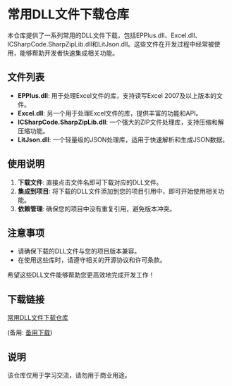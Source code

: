 # 常用DLL文件下载仓库

本仓库提供了一系列常用的DLL文件下载，包括EPPlus.dll、Excel.dll、ICSharpCode.SharpZipLib.dll和LitJson.dll。这些文件在开发过程中经常被使用，能够帮助开发者快速集成相关功能。

## 文件列表

- **EPPlus.dll**: 用于处理Excel文件的库，支持读写Excel 2007及以上版本的文件。
- **Excel.dll**: 另一个用于处理Excel文件的库，提供丰富的功能和API。
- **ICSharpCode.SharpZipLib.dll**: 一个强大的ZIP文件处理库，支持压缩和解压缩功能。
- **LitJson.dll**: 一个轻量级的JSON处理库，适用于快速解析和生成JSON数据。

## 使用说明

1. **下载文件**: 直接点击文件名即可下载对应的DLL文件。
2. **集成到项目**: 将下载的DLL文件添加到您的项目引用中，即可开始使用相关功能。
3. **依赖管理**: 确保您的项目中没有重复引用，避免版本冲突。

## 注意事项

- 请确保下载的DLL文件与您的项目版本兼容。
- 在使用这些库时，请遵守相关的开源协议和许可条款。

希望这些DLL文件能够帮助您更高效地完成开发工作！

## 下载链接
[常用DLL文件下载仓库](https://pan.quark.cn/s/9a3ff278f494) 

(备用: [备用下载](https://pan.baidu.com/s/1QtO1LD3fSZznVdLcTdh08A?pwd=1234))

## 说明

该仓库仅用于学习交流，请勿用于商业用途。
